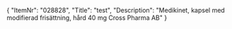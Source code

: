 {
  "ItemNr": "028828",
  "Title": "test",
  "Description": "Medikinet, kapsel med modifierad frisättning, hård 40 mg Cross Pharma AB"
}